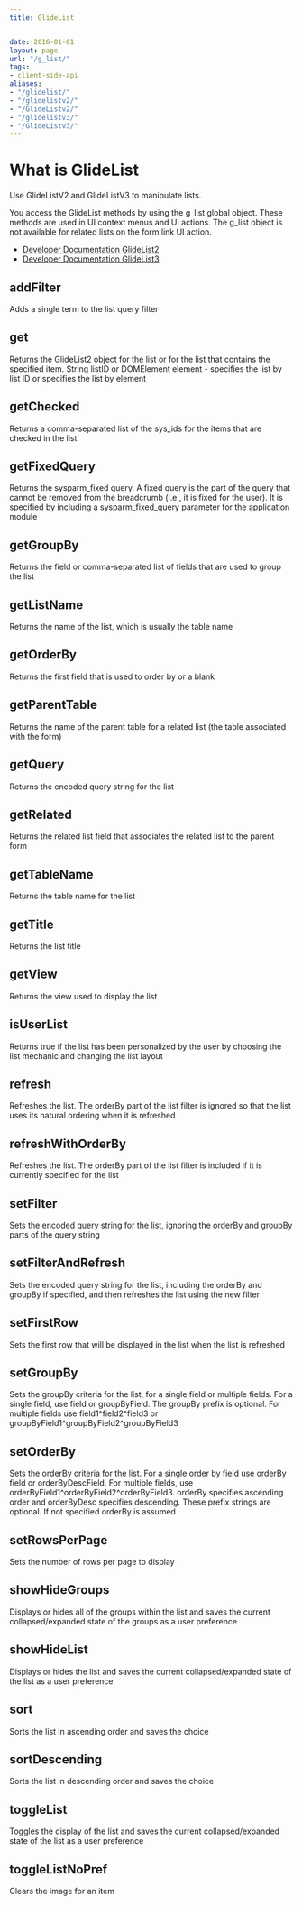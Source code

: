 ```yaml
---
title: GlideList


date: 2016-01-01
layout: page
url: "/g_list/"
tags:
- client-side-api
aliases:
- "/glidelist/"
- "/glidelistv2/"
- "/GlideListv2/"
- "/glidelistv3/"
- "/GlideListv3/"
---
```

# What is GlideList

Use GlideListV2 and GlideListV3 to manipulate lists.

You access the GlideList methods by using the g_list global object. 
These methods are used in UI context menus and UI actions. 
The g_list object is not available for related lists on the form link UI action.
<!--more-->


- [Developer Documentation GlideList2](https://docs.servicenow.com/bundle/kingston-application-development/page/app-store/dev_portal/API_reference/GlideList2/concept/c_GlideList2API.html)
- [Developer Documentation GlideList3](https://docs.servicenow.com/bundle/kingston-application-development/page/app-store/dev_portal/API_reference/GlideListV3/concept/c_GlideListV3API.html)

## addFilter

Adds a single term to the list query filter                                                                                                                                                                                                                                                                                            

## get

Returns the GlideList2 object for the list or for the list that contains the specified item. String listID or DOMElement element - specifies the list by list ID or specifies the list by element                                                                                                                                      

## getChecked

Returns a comma-separated list of the sys\_ids for the items that are checked in the list                                                                                                                                                                                                                                              

## getFixedQuery

Returns the sysparm\_fixed query. A fixed query is the part of the query that cannot be removed from the breadcrumb (i.e., it is fixed for the user). It is specified by including a sysparm\_fixed\_query parameter for the application module                                                                                      

## getGroupBy

Returns the field or comma-separated list of fields that are used to group the list                                                                                                                                                                                                                                                    

## getListName

Returns the name of the list, which is usually the table name                                                                                                                                                                                                                                                                          

## getOrderBy

Returns the first field that is used to order by or a blank                                                                                                                                                                                                                                                                            

## getParentTable

Returns the name of the parent table for a related list (the table associated with the form)                                                                                                                                                                                                                                           

## getQuery

Returns the encoded query string for the list                                                                                                                                                                                                                                                                                          

## getRelated

Returns the related list field that associates the related list to the parent form                                                                                                                                                                                                                                                     

## getTableName

Returns the table name for the list                                                                                                                                                                                                                                                                                                    

## getTitle

Returns the list title                                                                                                                                                                                                                                                                                                                 

## getView

Returns the view used to display the list                                                                                                                                                                                                                                                                                              

## isUserList

Returns true if the list has been personalized by the user by choosing the list mechanic and changing the list layout                                                                                                                                                                                                                  

## refresh

Refreshes the list. The orderBy part of the list filter is ignored so that the list uses its natural ordering when it is refreshed                                                                                                                                                                                                     

## refreshWithOrderBy

Refreshes the list. The orderBy part of the list filter is included if it is currently specified for the list                                                                                                                                                                                                                          

## setFilter

Sets the encoded query string for the list, ignoring the orderBy and groupBy parts of the query string                                                                                                                                                                                                                                 

## setFilterAndRefresh

Sets the encoded query string for the list, including the orderBy and groupBy if specified, and then refreshes the list using the new filter                                                                                                                                                                                           

## setFirstRow

Sets the first row that will be displayed in the list when the list is refreshed                                                                                                                                                                                                                                                       

## setGroupBy

Sets the groupBy criteria for the list, for a single field or multiple fields. For a single field, use field or groupByField. The groupBy prefix is optional. For multiple fields use field1^field2^field3 or groupByField1^groupByField2^groupByField3                                                              

## setOrderBy

Sets the orderBy criteria for the list. For a single order by field use orderBy field or orderByDescField. For multiple fields, use orderByField1^orderByField2^orderByField3. orderBy specifies ascending order and orderByDesc specifies descending. These prefix strings are optional. If not specified orderBy is assumed 

## setRowsPerPage

Sets the number of rows per page to display                                                                                                                                                                                                                                                                                            

## showHideGroups

Displays or hides all of the groups within the list and saves the current collapsed/expanded state of the groups as a user preference                                                                                                                                                                                                  

## showHideList

Displays or hides the list and saves the current collapsed/expanded state of the list as a user preference                                                                                                                                                                                                                             

## sort

Sorts the list in ascending order and saves the choice                                                                                                                                                                                                                                                                                 

## sortDescending

Sorts the list in descending order and saves the choice                                                                                                                                                                                                                                                                                

## toggleList

Toggles the display of the list and saves the current collapsed/expanded state of the list as a user preference                                                                                                                                                                                                                        

## toggleListNoPref

Clears the image for an item